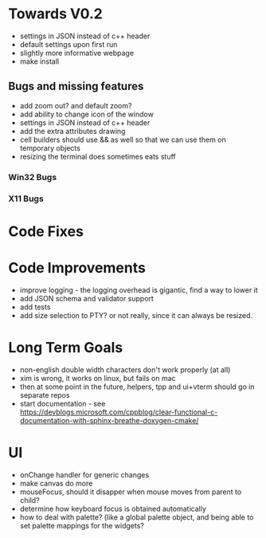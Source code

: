 ﻿# Towards V0.2

- settings in JSON instead of c++ header
- default settings upon first run
- slightly more informative webpage
- make install

## Bugs and missing features

- add zoom out? and default zoom? 
- add ability to change icon of the window
- settings in JSON instead of c++ header
- add the extra attributes drawing
- cell builders should use && as well so that we can use them on temporary objects
- resizing the terminal does sometimes eats stuff

### Win32 Bugs

### X11 Bugs

# Code Fixes

# Code Improvements 

- improve logging - the logging overhead is gigantic, find a way to lower it
- add JSON schema and validator support
- add tests
- add size selection to PTY? or not really, since it can always be resized. 

# Long Term Goals

- non-english double width characters don't work properly (at all)
- xim is wrong, it works on linux, but fails on mac
- then at some point in the future, helpers, tpp and ui+vterm should go in separate repos
- start documentation - see https://devblogs.microsoft.com/cppblog/clear-functional-c-documentation-with-sphinx-breathe-doxygen-cmake/

# UI

- onChange handler for generic changes
- make canvas do more
- mouseFocus, should it disapper when mouse moves from parent to child? 
- determine how keyboard focus is obtained automatically
- how to deal with palette? (like a global palette object, and being able to set palette mappings for the widgets? 
